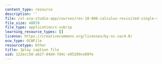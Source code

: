 ```yaml
---
content_type: resource
description: ''
file: /ol-ocw-studio-app/courses/res-18-006-calculus-revisited-single-variable-calculus-fall-2010/122ecc58a62784d4fd4ce95289ce89fe_MFRWDuduuSw.srt
file_size: 48078
file_type: application/x-subrip
learning_resource_types: []
license: https://creativecommons.org/licenses/by-nc-sa/4.0/
ocw_type: OCWFile
resourcetype: Other
title: 3play caption file
uid: 122ecc58-a627-84d4-fd4c-e95289ce89fe
---
```

